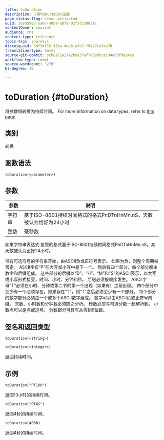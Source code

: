 ```yaml
---
title: toDuration
description: 了解toDuration函数
page-status-flag: never-activated
uuid: 269d590c-5a6d-40b9-a879-02f5033863fc
contentOwner: sauviat
audience: rns
content-type: reference
topic-tags: journeys
discoiquuid: 5df34f55-135a-4ea8-afc2-f9427ce5ae7b
translation-type: tm+mt
source-git-commit: bcb8a71a27e2b9e37af7d0260cec04ed0fda24ee
workflow-type: tm+mt
source-wordcount: '279'
ht-degree: 1%

---
```



# toDuration {#toDuration}

将参数值转换为持续时间。 For more information on data types, refer to [this page](../expression/data-types.md).

## 类别

转换

## 函数语法

`toDuration(<parameter>)`

## 参数

| 参数 | 说明 |
|--- |--- |
| 字符串 | 基于ISO-8601持续时间格式的格式PnDTnHnMn.nS，天数被认为恰好为24小时 |
| 整数 | 毫秒数 |

如果字符串表达式:接受的格式基于ISO-8601持续时间格式PnDTnHnMn.nS，其天数被认为正好24小时。

带有可选符号的字符串开始，由ASCII负或正符号表示。 如果为负，则整个周期被否定。 ASCII字母“P”在大写或小写中是下一个。 然后有四个部分，每个部分都由数字和后缀组成。 这些部分的后缀以“D”、“H”、“M”和“S”的ASCII表示，以大写或小写形式接受，时间、小时、分钟和秒。 后缀必须按顺序发生。 ASCII字母“T”必须在小时、分钟或第二节的第一个出现（如果有）之前出现。 四个部分中至少有一个必须存在，如果存在“T”，则“T”之后必须至少有一个部分。 每个部分的数字部分必须由一个或多个ASCII数字组成。 数字可以由ASCII负或正符号前缀。 天数、小时数和分钟数必须随之分析。 秒数必须与可选分数一起解析到。 小数点可以是点或逗号。 分数部分可具有从零到9位数。

## 签名和返回类型

`toDuration(<string>)`

`toDuration(<integer>)`

返回持续时间。

## 示例

`toDuration("PT10H")`

返回10小时的持续时间。

`toDuration("PT4S")`

返回4秒的持续时间。

`toDuration(4000)`

返回4秒的持续时间。
